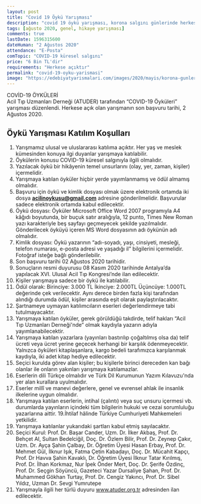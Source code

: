 ```yaml
---
layout: post
title: "Covid 19 Öykü Yarışması"
description: "covid 19 öykü yarışması, korona salgını günlerinde herkese açık bu öykü yarışmasına katılın"
tags: [ağusto 2020, genel, hikaye yarışması]
comments: true
lastDate: 1596315600    
dateHuman: "2 Ağustos 2020"
attendance: "E-Posta"
comTopic: "COVID-19 küresel salgını"
price: "6 Bin TL'dir"
requirements: "Herkese açıktır"
permalink: "covid-19-oyku-yarismasi"
image: "https://edebiyatyarismalari.com/images/2020/mayis/korona-gunlerinde-umut-chp-istanbul-oyku-yarismasi.jpeg"
---
```


COVİD-19 ÖYKÜLERİ  
Acil Tıp Uzmanları Derneği (ATUDER) tarafından “COVID-19 Öyküleri” yarışması düzenlendi. Herkese açık olan yarışmanın son başvuru tarihi, 2 Ağustos 2020.  

## Öykü Yarışması Katılım Koşulları
1. Yarışmamız ulusal ve uluslararası katılıma açıktır. Her yaş ve meslek kümesinden konuya ilgi duyanlar yarışmaya katılabilir. 
2. Öykülerin konusu COVID-19 küresel salgınıyla ilgili olmalıdır.
3. Yazılacak öykü bir hikâyenin temel unsurlarını (olay, yer, zaman, kişiler) içermelidir. 
4. Yarışmaya katılan öyküler hiçbir yerde yayımlanmamış ve ödül almamış olmalıdır. 
5. Başvuru için öykü ve kimlik dosyası olmak üzere elektronik ortamda iki dosya **acilinoykusu@gmail.com** adresine gönderilmelidir. Başvurular sadece elektronik ortamda kabul edilecektir. 
6. Öykü dosyası: Öyküler Microsoft Office Word 2007 programıyla A4 kâğıdı boyutunda, bir buçuk satır aralığıyla, 12 punto, Times New Roman yazı karakteriyle beş sayfayı geçmeyecek şekilde yazılmalıdır. Gönderilecek öyküyü içeren MS Word dosyasının adı öykünün adı olmalıdır. 
7. Kimlik dosyası: Öykü yazarının “adı-soyadı, yaşı, cinsiyeti, mesleği, telefon numarası, e-posta adresi ve yaşadığı il” bilgilerini içermelidir. Fotoğraf isteğe bağlı gönderilebilir. 
8. Son başvuru tarihi 02 Ağustos 2020 tarihidir. 
9. Sonuçların resmi duyurusu 08 Kasım 2020 tarihinde Antalya’da yapılacak XVI. Ulusal Acil Tıp Kongresi’nde ilan edilecektir. 
10. Kişiler yarışmaya sadece bir öykü ile katılabilir. 
11. Ödül olarak:
Birinciye: 3.000 TL
İkinciye: 2.000TL 
Üçüncüye: 1.000TL değerinde çek verilecektir. Aynı derece birden fazla kişi tarafından alındığı durumda ödül, kişiler arasında eşit olarak paylaştırılacaktır. 
12. Şartnameye uymayan katılımcıların eserleri değerlendirmeye tabi tutulmayacaktır. 
13. Yarışmaya katılan öyküler, gerek görüldüğü takdirde, telif hakları “Acil Tıp Uzmanları Derneği'nde” olmak kaydıyla yazarın adıyla yayımlanabilecektir. 
14. Yarışmaya katılan yazarlara (yayınları bastırılıp çoğaltılmış olsa da) telif ücreti veya ücret yerine geçecek herhangi bir karşılık ödenmeyecektir. Yalnızca öyküleri kitaplaşanlara, kargo bedeli tarafımızca karşılanmak kaydıyla, iki adet kitap hediye edilecektir. 
15. Seçici kurulda görev alan kişiler; bu kişilerle birinci dereceden kan bağı olanlar ile onların yakınları yarışmaya katılamazlar. 
16. Eserlerin dili Türkçe olmalıdır ve Türk Dil Kurumunun Yazım Kılavuzu'nda yer alan kurallara uyulmalıdır. 
17. Eserler millî ve manevi değerlere, genel ve evrensel ahlak ile insanlık ilkelerine uygun olmalıdır. 
18. Yarışmaya katılan eserlerin, intihal (çalıntı) veya suç unsuru içermesi vb. durumlarda yayınların içindeki tüm bilgilerin hukuki ve cezai sorumluluğu yazarlarına aittir. 
19.İhtilaf hâlinde Türkiye Cumhuriyeti Mahkemeleri yetkilidir. 
20. Yarışmaya katılanlar yukarıdaki şartları kabul etmiş sayılacaktır. 
21. Seçici Kurul: Prof. Dr. Başar Cander, Uzm. Dr. İlker Akbaş, Prof. Dr. Behçet Al, Sultan Bedelciğil, Doç. Dr. Özlem Bilir, Prof. Dr. Zeynep Çakır, Uzm. Dr. Ayça Şahin Çalbay, Dr. Öğretim Üyesi Hasan Erbay, Prof. Dr. Mehmet Gül, İlknur Işık, Fatma Çetin Kabadayı, Doç. Dr. Mücahit Kapçı, Prof. Dr Havva Şahin Kavaklı, Dr. Öğretim Üyesi İlknur Tatar Kırılmış, Prof. Dr. İlhan Korkmaz, Nur İpek Önder Mert, Doç. Dr. Şerife Özdinç, Prof. Dr. Seçgin Söyüncü, Gazeteci Yazar Dursaliye Şahan, Prof. Dr. Muhammed Gökhan Turtay, Prof. Dr. Cengiz Yakıncı,  Prof. Dr. Sibel Yıldız, Uzman Dr. Sevgi Yumrutepe
22. Yarışmayla ilgili her türlü duyuru www.atuder.org.tr adresinden ilan edilecektir.